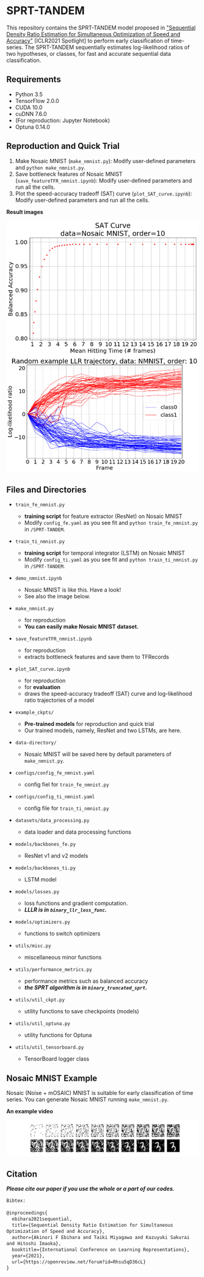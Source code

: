 # SPRT-TANDEM
This repository contains the SPRT-TANDEM model proposed in ["Sequential Density Ratio Estimation for Simultaneous Optimization of Speed and Accuracy"](https://openreview.net/forum?id=Rhsu5qD36cL) [ICLR2021 Spotlight] to perform early classification of time-series. The SPRT-TANDEM sequentially estimates log-likelihood ratios of two hypotheses, or classes, for fast and accurate sequential data classification.

## Requirements
- Python 3.5
- TensorFlow 2.0.0
- CUDA 10.0
- cuDNN 7.6.0
- (For reproduction: Jupyter Notebook)
- Optuna 0.14.0

## Reproduction and Quick Trial
1. Make Nosaic MNIST (`make_nmnist.py`): Modify user-defined parameters and `python make_nmnist.py`.
2. Save bottleneck features of Nosaic MNIST (`save_featureTFR_nmnist.ipynb`): Modify user-defined parameters and run all the cells.
3. Plot the speed-accuracy tradeoff (SAT) curve (`plot_SAT_curve.ipynb`): Modify user-defined parameters and run all the cells.

__Result images__

![](./SATC.png)
![](./LLR_trajectory_example.png)

## Files and Directories
- `train_fe_nmnist.py`
  - __training script__ for feature extractor (ResNet) on Nosaic MNIST
  - Modify `config_fe.yaml` as you see fit and `python train_fe_nmnist.py` in `/SPRT-TANDEM`.
- `train_ti_nmnist.py`
  - __training script__ for temporal integrator (LSTM) on Nosaic MNIST
  - Modify `config_ti.yaml` as you see fit and `python train_ti_nmnist.py` in `/SPRT-TANDEM`.

- `demo_nmnist.ipynb`
  - Nosaic MNIST is like this. Have a look!
  - See also the image below.

- `make_nmnist.py`
  - for reproduction
  - __You can easily make Nosaic MNIST dataset.__
- `save_featureTFR_nmnist.ipynb`
  - for reproduction
  - extracts bottleneck features and save them to TFRecords
- `plot_SAT_curve.ipynb`
  - for reproduction 
  - for __evaluation__
  - draws the speed-accuracy tradeoff (SAT) curve and log-likelihood ratio trajectories of a model
- `example_ckpts/`
  - __Pre-trained models__ for reproduction and quick trial
  - Our trained models, namely, ResNet and two LSTMs, are here.
- `data-directory/`
  - Nosaic MNIST will be saved here by default parameters of `make_nmnist.py`.

- `configs/config_fe_nmnist.yaml`
  - config fiel for `train_fe_nmnist.py`
- `configs/config_ti_nmnist.yaml`
  - config file for `train_ti_nmnist.py`

- `datasets/data_processing.py`
  - data loader and data processing functions

- `models/backbones_fe.py`
  - ResNet v1 and v2 models
- `models/backbones_ti.py`
  - LSTM model
- `models/losses.py`
  - loss functions and gradient computation. 
  - ___LLLR is in `binary_llr_loss_func`.___
- `models/optimizers.py`
  - functions to switch optimizers

- `utils/misc.py`
  - miscellaneous minor functions
- `utils/performance_metrics.py`
  - performance metrics such as balanced accuracy 
  - ___the SPRT algorithm is in `binary_truncated_sprt`.___
- `utils/util_ckpt.py`
  - utility functions to save checkpoints (models)
- `utils/util_optuna.py`
  - utility functions for Optuna
- `utils/util_tensorboard.py`
  - TensorBoard logger class

## Nosaic MNIST Example

Nosaic (Noise + mOSAIC) MNIST is suitable for early classification of time series. You can generate Nosaic MNIST running `make_nmnist.py`.

__An example video__

![](./NMNIST.svg)

## Citation
___Please cite our paper if you use the whole or a part of our codes.___
```
Bibtex:

@inproceedings{
  ebihara2021sequential,
  title={Sequential Density Ratio Estimation for Simultaneous Optimization of Speed and Accuracy},
  author={Akinori F Ebihara and Taiki Miyagawa and Kazuyuki Sakurai and Hitoshi Imaoka},
  booktitle={International Conference on Learning Representations},
  year={2021},
  url={https://openreview.net/forum?id=Rhsu5qD36cL}
}

```

